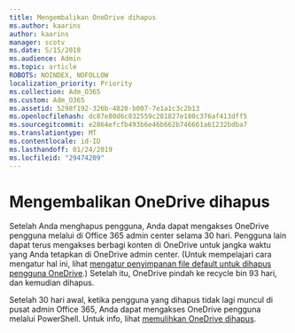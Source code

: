 ```yaml
---
title: Mengembalikan OneDrive dihapus
ms.author: kaarins
author: kaarins
manager: scotv
ms.date: 5/15/2018
ms.audience: Admin
ms.topic: article
ROBOTS: NOINDEX, NOFOLLOW
localization_priority: Priority
ms.collection: Adm_O365
ms.custom: Adm_O365
ms.assetid: 5298f192-326b-4820-b007-7e1a1c3c2b13
ms.openlocfilehash: dc87e80d6c832559c281827e180c376af413dff5
ms.sourcegitcommit: e2864efcfb493b6e46b662b746661a61232bdba7
ms.translationtype: MT
ms.contentlocale: id-ID
ms.lasthandoff: 01/24/2019
ms.locfileid: "29474209"
---
```

# <a name="restore-a-deleted-onedrive"></a>Mengembalikan OneDrive dihapus

Setelah Anda menghapus pengguna, Anda dapat mengakses OneDrive pengguna melalui di Office 365 admin center selama 30 hari. Pengguna lain dapat terus mengakses berbagi konten di OneDrive untuk jangka waktu yang Anda tetapkan di OneDrive admin center. (Untuk mempelajari cara mengatur hal ini, lihat [mengatur penyimpanan file default untuk dihapus pengguna OneDrive](https://go.microsoft.com/fwlink/?linkid=874267).) Setelah itu, OneDrive pindah ke recycle bin 93 hari, dan kemudian dihapus.
  
Setelah 30 hari awal, ketika pengguna yang dihapus tidak lagi muncul di pusat admin Office 365, Anda dapat mengakses OneDrive pengguna melalui PowerShell. Untuk info, lihat [memulihkan OneDrive dihapus](https://go.microsoft.com/fwlink/?linkid=874269).
  


